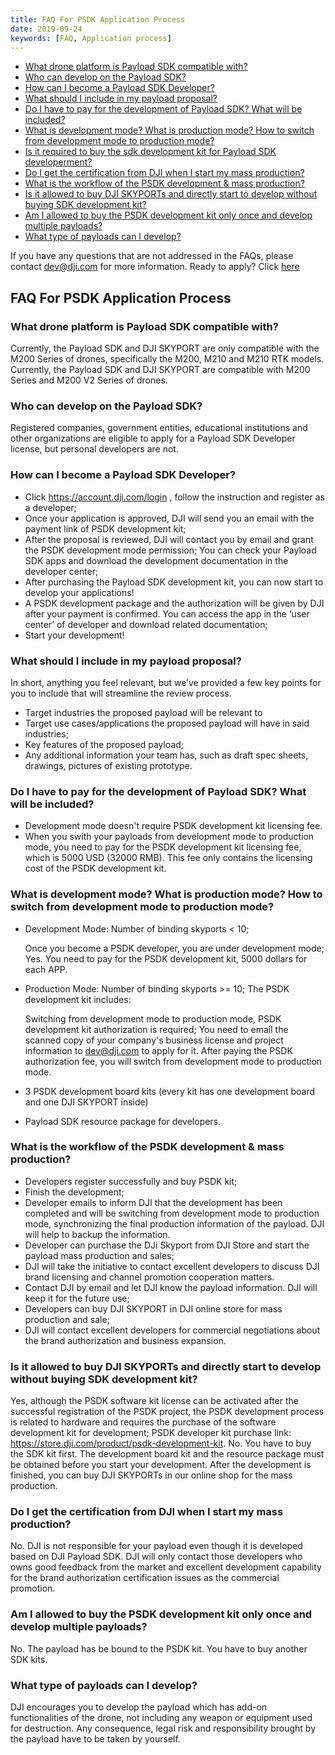 ```yaml
---
title: FAQ For PSDK Application Process
date: 2019-09-24
keywords: [FAQ, Application process]
---
```


* [What drone platform is Payload SDK compatible with?](#what-drone-platform-is-payload-sdk-compatible-with)
* [Who can develop on the Payload SDK? ](#who-can-develop-on-the-payload-sdk)
* [How can I become a Payload SDK Developer?](#how-can-i-become-a-payload-sdk-developer)
* [What should I include in my payload proposal?](#what-should-i-include-in-my-payload-proposal)
* [Do I have to pay for the development of Payload SDK? What will be included?](#do-i-have-to-pay-for-the-development-of-payload-sdk-what-will-be-included)
* [What is development mode? What is production mode? How to switch from development mode to production mode? ](#what-is-development-mode-what-is-production-mode-how-to-switch-from-development-mode-to-production-mode)
* [Is it required to buy the sdk development kit for Payload SDK developerment?](#is-it-required-to-buy-the-sdk-development-kit-for-payload-sdk-developerment)
* [Do I get the certification from DJI when I start my mass production?](#do-i-get-the-certification-from-dji-when-i-start-my-mass-production)
* [What is the workflow of the PSDK development & mass production?](#what-is-the-workflow-of-the-psdk-development-mass-production)
* [Is it allowed to buy DJI SKYPORTs and directly start to develop without buying SDK development kit?](#is-it-allowed-to-buy-DJI-SKYPORTs-and-directly-start-to-develop-without-buying-sdk-development-kit)
* [Am I allowed to buy the PSDK development kit only once and develop multiple payloads?](#am-i-allowed-to-buy-the-psdk-development-kit-only-once-and-develop-multiple-payloads)
* [What type of payloads can I develop?](#what-type-of-payloads-can-i-develop)

If you have any questions that are not addressed in the FAQs, please contact [dev@dji.com]() for more information.
Ready to apply? Click [here](https://developer.dji.com/payload-sdk/apply)
## FAQ For PSDK Application Process

### What drone platform is Payload SDK compatible with?

Currently, the Payload SDK and DJI SKYPORT are only compatible with the M200 Series of drones, specifically the M200, M210 and M210 RTK models.
Currently, the Payload SDK and DJI SKYPORT are compatible with M200 Series and M200 V2 Series of drones.

### Who can develop on the Payload SDK? 

Registered companies, government entities, educational institutions and other organizations are eligible to apply for a Payload SDK Developer license, but personal developers are not.
### How can I become a Payload SDK Developer?

- Click https://account.dji.com/login , follow the instruction and register as a developer;
- Once your application is approved, DJI will send you an email with the payment link of PSDK development kit;
- After the proposal is reviewed, DJI will contact you by email and grant the PSDK development mode permission; You can check your Payload SDK apps and download the development documentation in the developer center;
- After purchasing the Payload SDK development kit, you can now start to develop your applications!
- A PSDK development package and the authorization will be given by DJI after your payment is confirmed. You can access the app in the ‘user center’ of developer and download related documentation;
- Start your development!


### What should I include in my payload proposal?

In short, anything you feel relevant, but we’ve provided a few key points for you to include that will streamline the review process.
- Target industries the proposed payload will be relevant to
- Target use cases/applications the proposed payload will have in said industries;
- Key features of the proposed payload;
- Any additional information your team has, such as draft spec sheets, drawings, pictures of existing prototype.

### Do I have to pay for the development of Payload SDK? What will be included?

- Development mode doesn't require PSDK development kit licensing fee.
- When you swith your payloads from development mode to production mode, you need to pay for the PSDK development kit licensing fee, which is 5000 USD (32000 RMB). This fee only contains the licensing cost of the PSDK development kit.

### What is development mode? What is production mode? How to switch from development mode to production mode? 
- Development Mode: Number of binding skyports < 10;

  Once you become a PSDK developer, you are under development mode;
Yes. You need to pay for the PSDK development kit, 5000 dollars for each APP.

- Production Mode: Number of binding skyports >= 10;
The PSDK development kit includes:

  Switching from development mode to production mode, PSDK development kit authorization is required; You need to email the scanned copy of your company's business license and project information to dev@dji.com to apply for it. After paying the PSDK authorization fee, you will switch from development mode to production mode.
- 3 PSDK development board kits (every kit has one development board and one DJI SKYPORT inside)
- Payload SDK resource package for developers.

### What is the workflow of the PSDK development & mass production?

- Developers register successfully and buy PSDK kit;
- Finish the development;
- Developer emails to inform DJI that the development has been completed and will be switching from development mode to production mode, synchronizing the final production information of the payload. DJI will help to backup the information.
- Developer can purchase the DJi Skyport from DJI Store and start the payload mass production and sales;
- DJI will take the initiative to contact excellent developers to discuss DJI brand licensing and channel promotion cooperation matters.
- Contact DJI by email and let DJI know the payload information. DJI will keep it for the future use;
- Developers can buy DJI SKYPORT in DJI online store for mass production and sale;
- DJI will contact excellent developers for commercial negotiations about the brand authorization and business expansion. 

### Is it allowed to buy DJI SKYPORTs and directly start to develop without buying SDK development kit?

  Yes, although the PSDK software kit license can be activated after the successful registration of the PSDK project, the PSDK development process is related to hardware and requires the purchase of the software development kit for development; PSDK developer kit purchase link: <https://store.dji.com/product/psdk-development-kit>.
No. You have to buy the SDK kit first. The development board kit and the resource package must be obtained before you start your development. After the development is finished, you can buy DJI SKYPORTs in our online shop for the mass production. 

### Do I get the certification from DJI when I start my mass production?

No. DJI is not responsible for your payload even though it is developed based on DJI Payload SDK. DJI will only contact those developers who owns good feedback from the market and excellent development capability for the brand authorization certification issues as the commercial promotion. 

### Am I allowed to buy the PSDK development kit only once and develop multiple payloads?

No. The payload has be bound to the PSDK kit. You have to buy another SDK kits.

### What type of payloads can I develop?

DJI encourages you to develop the payload which has add-on functionalities of the drone, not including any weapon or equipment used for destruction. Any consequence, legal risk and responsibility brought by the payload have to be taken by yourself. 